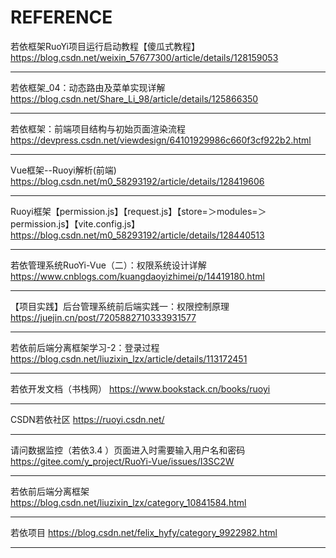 # REFERENCE

若依框架RuoYi项目运行启动教程【傻瓜式教程】
https://blog.csdn.net/weixin_57677300/article/details/128159053

--------------------------------

若依框架_04：动态路由及菜单实现详解
https://blog.csdn.net/Share_Li_98/article/details/125866350

--------------------------------

若依框架：前端项目结构与初始页面渲染流程
https://devpress.csdn.net/viewdesign/64101929986c660f3cf922b2.html

--------------------------------

Vue框架--Ruoyi解析(前端)
https://blog.csdn.net/m0_58293192/article/details/128419606

--------------------------------

Ruoyi框架【permission.js】【request.js】【store=＞modules=＞permission.js】【vite.config.js】
https://blog.csdn.net/m0_58293192/article/details/128440513

--------------------------------

若依管理系统RuoYi-Vue（二）：权限系统设计详解
https://www.cnblogs.com/kuangdaoyizhimei/p/14419180.html

--------------------------------

【项目实践】后台管理系统前后端实践一：权限控制原理
https://juejin.cn/post/7205882710333931577

--------------------------------

若依前后端分离框架学习-2：登录过程
https://blog.csdn.net/liuzixin_lzx/article/details/113172451

--------------------------------

若依开发文档（书栈网）
https://www.bookstack.cn/books/ruoyi

--------------------------------

CSDN若依社区
https://ruoyi.csdn.net/

--------------------------------

请问数据监控（若依3.4 ）页面进入时需要输入用户名和密码
https://gitee.com/y_project/RuoYi-Vue/issues/I3SC2W

--------------------------------

若依前后端分离框架
https://blog.csdn.net/liuzixin_lzx/category_10841584.html

--------------------------------

若依项目
https://blog.csdn.net/felix_hyfy/category_9922982.html

--------------------------------